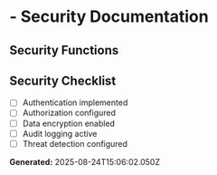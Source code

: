
#  - Security Documentation

## Security Functions



## Security Checklist
- [ ] Authentication implemented
- [ ] Authorization configured
- [ ] Data encryption enabled
- [ ] Audit logging active
- [ ] Threat detection configured

**Generated:** 2025-08-24T15:06:02.050Z
